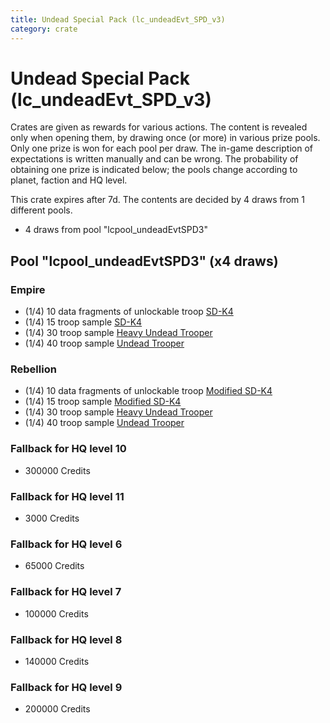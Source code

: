 ```yaml
---
title: Undead Special Pack (lc_undeadEvt_SPD_v3)
category: crate
---
```


# Undead Special Pack (lc_undeadEvt_SPD_v3)

Crates are given as rewards for various actions. The content is revealed only when opening them, by drawing once (or more) in various prize pools. Only one prize is won for each pool per draw. The in-game description of expectations is written manually and can be wrong. The probability of obtaining one prize is indicated below; the pools change according to planet, faction and HQ level.

This crate expires after 7d. The contents are decided by 4 draws from 1 different pools.
  * 4 draws from pool "lcpool_undeadEvtSPD3"

## Pool "lcpool_undeadEvtSPD3" (x4 draws)

### Empire

  * (1/4) 10 data fragments of unlockable troop [SD-K4](HeroEmpireSpiderDroid)
  * (1/4) 15 troop sample [SD-K4](HeroEmpireSpiderDroid)
  * (1/4) 30 troop sample [Heavy Undead Trooper](EmpireHeavyStormDeath)
  * (1/4) 40 troop sample [Undead Trooper](EmpireStormDeath)

### Rebellion

  * (1/4) 10 data fragments of unlockable troop [Modified SD-K4](HeroRebelSpiderDroid)
  * (1/4) 15 troop sample [Modified SD-K4](HeroRebelSpiderDroid)
  * (1/4) 30 troop sample [Heavy Undead Trooper](RebelHeavyStormDeath)
  * (1/4) 40 troop sample [Undead Trooper](RebelStormDeath)

### Fallback for HQ level 10

  * 300000 Credits

### Fallback for HQ level 11

  * 3000 Credits

### Fallback for HQ level 6

  * 65000 Credits

### Fallback for HQ level 7

  * 100000 Credits

### Fallback for HQ level 8

  * 140000 Credits

### Fallback for HQ level 9

  * 200000 Credits